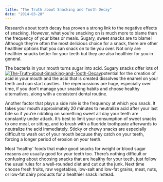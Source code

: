 ```yaml
---
title: "The Truth about Snacking and Tooth Decay"
date: "2014-03-28"
---
```


Research about tooth decay has proven a strong link to the negative effects of snacking. However, what you’re snacking on is much more to blame than the frequency of your bites or meals. Sugary, sweet snacks are to blame! Although they’re often the most delicious choice for a snack, there are other healthier options that you can snack on to tie you over. Not only are healthier snacks better for your teeth but they are also healthier for you in general.

The bacteria in your mouth turns sugar into acid. Sugary snacks offer lots of [![The-Truth-about-Snacking-and-Tooth-Decay](/images/The-Truth-about-Snacking-and-Tooth-Decay-300x219.jpg)](/images/The-Truth-about-Snacking-and-Tooth-Decay.jpg)potential for the creation of acid in your mouth and the acid that is created dissolves the enamel on your teeth and can start cavities. The repercussions are huge, especially over time, if you don’t manage your snacking habits and choose healthy alternatives, along with a consistent dental routine.

Another factor that plays a side role is the frequency at which you snack. It takes your mouth approximately 20 minutes to neutralize acid after your last bite so if you’re nibbling on something sweet all day your teeth are constantly under attack. It’s best to limit your consumption of sweet snacks to one meal, or sitting, and to brush with a fluoride toothpaste afterwards to neutralize the acid immediately. Sticky or chewy snacks are especially difficult to wash out of your mouth because they catch on your teeth, forcing a longer period of erosion on your teeth.

Most ‘healthy’ foods that make good snacks for weight or blood sugar reasons are usually good for your teeth too. There’s nothing difficult or confusing about choosing snacks that are healthy for your teeth, just follow the usual rules for a well-rounded diet and cut out the junk. Next time choose fresh fruits, raw vegetables, low-salt and low-fat grains, meat, nuts, or low-fat dairy products for a healthier snack instead.
